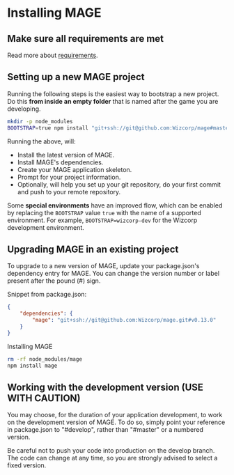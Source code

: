# Installing MAGE

## Make sure all requirements are met

Read more about [requirements](./Requirements.md).

## Setting up a new MAGE project

Running the following steps is the easiest way to bootstrap a new project. Do this **from
inside an empty folder** that is named after the game you are developing.

```bash
mkdir -p node_modules
BOOTSTRAP=true npm install "git+ssh://git@github.com:Wizcorp/mage#master"
```

Running the above, will:

* Install the latest version of MAGE.
* Install MAGE's dependencies.
* Create your MAGE application skeleton.
* Prompt for your project information.
* Optionally, will help you set up your git repository, do your first commit and push to your remote repository.

Some **special environments** have an improved flow, which can be enabled by replacing the
`BOOTSTRAP` value `true` with the name of a supported environment. For example,
`BOOTSTRAP=wizcorp-dev` for the Wizcorp development environment.

## Upgrading MAGE in an existing project

To upgrade to a new version of MAGE, update your package.json's dependency entry for MAGE. You can
change the version number or label present after the pound (#) sign.

Snippet from package.json:

```json
{
	"dependencies": {
		"mage": "git+ssh://git@github.com:Wizcorp/mage.git#v0.13.0"
	}
}
```

Installing MAGE

```bash
rm -rf node_modules/mage
npm install mage
```

## Working with the development version (USE WITH CAUTION)

You may choose, for the duration of your application development, to work on the development version
of MAGE. To do so, simply point your reference in package.json to "#develop", rather than "#master"
or a numbered version.

Be careful not to push your code into production on the develop branch. The code can change at any
time, so you are strongly advised to select a fixed version.

